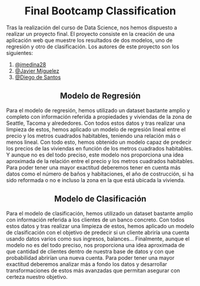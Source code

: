 <h1 align = "center">Final Bootcamp Classification</h1>

Tras la realización del curso de Data Science, nos hemos dispuesto a realizar un proyecto final.
El proyecto consiste en la creación de una aplicación web que muestre los resultados de dos modelos, uno de regresión y otro de clasificación.
Los autores de este proyecto son los siguientes:

1. [@jmedina28](https://github.com/jmedina28)
2. [@Javier Míguelez](https://github.com/Xavitheforce)
3. [@Diego de Santos](https://github.com/Diegodesantos1)

<h2 align = "center"> Modelo de Regresión</h2>

Para el modelo de regresión, hemos utilizado un dataset bastante amplio y completo con información referida a propiedades y viviendas de la zona de Seattle, Tacoma y alrededores. Con todos estos datos y tras realizar una limpieza de estos, hemos aplicado un modelo de regresión lineal entre el precio y los metros cuadrados habitables, teniendo una relación más o menos lineal. Con todo esto, hemos obtenido un modelo capaz de predecir los precios de las viviendas en función de los metros cuadrados habitables. Y aunque no es del todo preciso, este modelo nos proporciona una idea aproximada de la relación entre el precio y los metros cuadrados habitables. Para poder tener una mayor exactitud deberemos tener en cuenta más datos como el número de baños y habitaciones, el año de costrucción, si ha sido reformada o no e incluso la zona en la que está ubicada la vivienda.


<h2 align = "center"> Modelo de Clasificación</h2>

Para el modelo de clasificación, hemos utilizado un dataset bastante amplio con información referida a los clientes de un banco concreto. Con todos estos datos y tras realizar una limpieza de estos, hemos aplicado un modelo de clasificación con el objetivo de predecir si un cliente abriría una cuenta usando datos varios como sus ingresos, balances... Finalmente, aunque el modelo no es del todo preciso, nos proporciona una idea aproximada de que cantidad de clientes dentro de nuestra base de datos y con que probabilidad abrirían una nueva cuenta. Para poder tener una mayor exactitud deberemos analizar más a fondo los datos y desarrollar transformaciones de estos más avanzadas que permitan asegurar con certeza nuestro objetivo.
